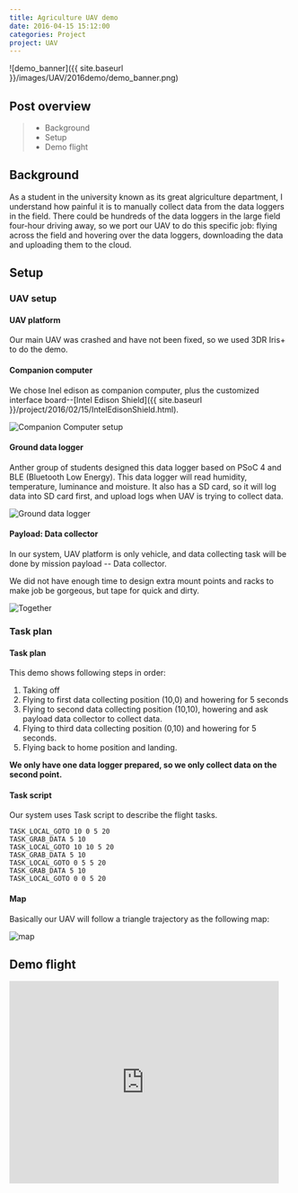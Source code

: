 ```yaml
---
title: Agriculture UAV demo
date: 2016-04-15 15:12:00
categories: Project
project: UAV
---
```


![demo_banner]({{ site.baseurl }}/images/UAV/2016demo/demo_banner.png)

## Post overview
>* Background
>* Setup
>* Demo flight


## Background
As a student in the university known as its great algriculture department, I understand how painful it is to manually collect data from the data loggers in the field. There could be hundreds of the data loggers in the large field four-hour driving away, so we port our UAV to do this specific job: flying across the field and hovering over the data loggers, downloading the data and uploading them to the cloud. 

## Setup

### UAV setup
#### UAV platform

Our main UAV was crashed and have not been fixed, so we used 3DR Iris+ to do the demo.

#### Companion computer
We chose Inel edison as companion computer, plus the customized interface board--[Intel Edison Shield]({{ site.baseurl }}/project/2016/02/15/IntelEdisonShield.html). 

![Companion Computer setup]({{site.baseurl}}/images/UAV/2016demo/companion_computer.png)

#### Ground data logger
Anther group of students designed this data logger based on PSoC 4 and BLE (Bluetooth Low Energy). This data logger will read humidity, temperature, luminance and moisture. It also has a SD card, so it will log data into SD card first, and upload logs when UAV is trying to collect data.

 ![Ground data logger]({{site.baseurl}}/images/UAV/2016demo/datalogger.png)

#### Payload: Data collector
In our system, UAV platform is only vehicle, and data collecting task will be done by mission payload -- Data collector.

We did not have enough time to design extra mount points and racks to make job be gorgeous, but tape for quick and dirty.

![Together]({{site.baseurl}}/images/UAV/2016demo/UAV_payload.png)

### Task plan
#### Task plan
This demo shows following steps in order:
1. Taking off 
2. Flying to first data collecting position (10,0) and howering for 5 seconds
3. Flying to second data collecting position (10,10), howering and ask payload data collector to collect data.
4. Flying to third data collecting position (0,10) and howering for 5 seconds. 
5. Flying back to home position and landing.

**We only have one data logger prepared, so we only collect data on the second point.**


#### Task script
Our system uses Task script to describe the flight tasks.

```
TASK_LOCAL_GOTO 10 0 5 20
TASK_GRAB_DATA 5 10
TASK_LOCAL_GOTO 10 10 5 20
TASK_GRAB_DATA 5 10
TASK_LOCAL_GOTO 0 5 5 20
TASK_GRAB_DATA 5 10
TASK_LOCAL_GOTO 0 0 5 20
```

#### Map
Basically our UAV will follow a triangle trajectory as the following map:

![map]({{site.baseurl}}/images/UAV/2016demo/demo_trajectory.png)

## Demo flight
<iframe width="480" height="360" src="http://www.youtube.com/embed/je_YXCvn2sQ" frameborder="0" allowfullscreen> </iframe>




